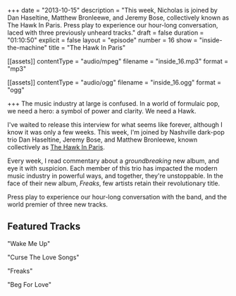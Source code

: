+++
date = "2013-10-15"
description = "This week, Nicholas is joined by Dan Haseltine, Matthew Bronleewe, and Jeremy Bose, collectively known as The Hawk In Paris. Press play to experience our hour-long conversation, laced with three previously unheard tracks."
draft = false
duration = "01:10:50"
explicit = false
layout = "episode"
number = 16
show = "inside-the-machine"
title = "The Hawk In Paris"

[[assets]]
  contentType = "audio/mpeg"
  filename = "inside_16.mp3"
  format = "mp3"

[[assets]]
  contentType = "audio/ogg"
  filename = "inside_16.ogg"
  format = "ogg"

+++
The music industry at large is confused. In a world of formulaic pop, we need a hero: a symbol of power and clarity. We need a Hawk.

I've waited to release this interview for what seems like forever, although I know it was only a few weeks. This week,  I'm joined by Nashville dark-pop trio Dan Haseltine, Jeremy Bose, and Matthew Bronleewe, known collectively as [The Hawk In Paris](http://thehawkinparis.com).

Every week, I read commentary about a _groundbreaking_ new album, and eye it with suspicion. Each member of this trio has impacted the modern music industry in powerful ways, and together, they're unstoppable. In the face of their new album, _Freaks_, few artists retain their revolutionary title.

Press play to experience our hour-long conversation with the band, and the world premier of three new tracks.

## Featured Tracks

"Wake Me Up"

"Curse The Love Songs"

"Freaks"

"Beg For Love"